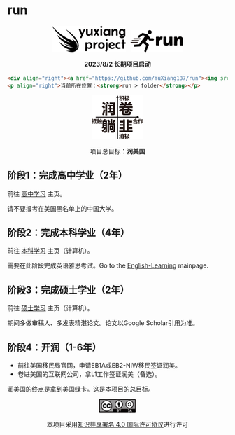 # run

<p align="center"><img src="./assets/yxproj_logo.svg" alt="SVG Image" height="60">&nbsp&nbsp&nbsp<img src="./assets/run_logo.svg" alt="SVG Image" height="50"></p>
<p align="center"><strong>2023/8/2 长期项目启动</strong></p>

```html
<div align="right"><a href="https://github.com/YuXiang187/run"><img src="./assets/run_logo.svg" alt="SVG Image" height="50"></a></div>
<p align="right">当前所在位置：<strong>run > folder</strong></p>
```

<p align="center"><img src="./assets/young_analyse.svg" alt="SVG Image" height="100"></p>
<p align="center">项目总目标：<strong>润美国</strong></p>

## 阶段1：完成高中学业（2年）

前往 [高中学习](./高中/README.md) 主页。

请不要报考在美国黑名单上的中国大学。

## 阶段2：完成本科学业（4年）

前往 [本科学习](./本科/README.md) 主页（计算机）。

需要在此阶段完成英语雅思考试。Go to the [English-Learning](./English/README.md) mainpage.

## 阶段3：完成硕士学业（2年）

前往 [硕士学习](./硕士/README.md) 主页（计算机）。

期间多做审稿人、多发表精湛论文。论文以Google Scholar引用为准。

## 阶段4：开润（1-6年）

* 前往美国移民局官网，申请EB1A或EB2-NIW移民签证润美。
* 卷进美国的互联网公司，拿L1工作签证润美（备选）。

润美国的终点是拿到美国绿卡。这是本项目的总目标。

<div align="center"><a href="https://creativecommons.org/licenses/by-sa/4.0/deed.zh"><img src="./assets/license.svg" alt="SVG Image" height="30"></a><p>本项目采用<a href="https://creativecommons.org/licenses/by-sa/4.0/deed.zh">知识共享署名 4.0 国际许可协议</a>进行许可</p></div>
